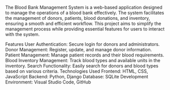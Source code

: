 The Blood Bank Management System is a web-based application designed to manage the operations of a blood bank effectively. The system facilitates the management of donors, patients, blood donations, and inventory, ensuring a smooth and efficient workflow. This project aims to simplify the management process while providing essential features for users to interact with the system.

Features
User Authentication: Secure login for donors and administrators.
Donor Management: Register, update, and manage donor information.
Patient Management: Manage patient records and their blood requirements.
Blood Inventory Management: Track blood types and available units in the inventory.
Search Functionality: Easily search for donors and blood types based on various criteria.
Technologies Used
Frontend: HTML, CSS, JavaScript
Backend: Python, Django
Database: SQLite
Development Environment: Visual Studio Code, GitHub
